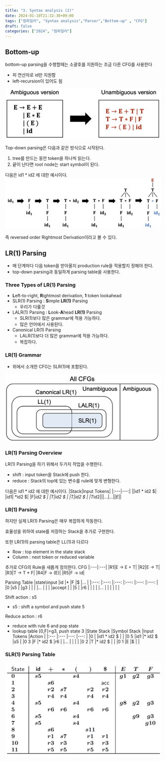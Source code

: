 ```yaml
---
title: "3. Syntax analysis (2)"
date: 2024-01-10T21:32:30+09:00
tags: ["컴파일러", "Syntax analysis","Parser","Bottom-up" , "CFG"]
draft: false
categories: ["2024", "컴파일러"]
---
```


## Bottom-up
bottom-up parsing을 수행할때는 소괄호를 지원하는 조금 다른 CFG를 사용한다
- 피 연산자로 id만 지원함
- left-recursion이 있어도 됨

![CFG](https://github.com/246p/blog/blob/main/Hugo/blog/content/post/compiler/3_2.CFG.png?raw=true)

Top-down parsing은 다음과 같은 방식으로 시작된다.
1. tree를 만드는 동안 token을 하나씩 읽는다.
2. 끝이 난다면 root node는 start symbol이 된다.

다음은 id1 * id2 에 대한 예시이다.
![Parse](https://github.com/246p/blog/blob/main/Hugo/blog/content/post/compiler/3_2.Parse.png?raw=true)

즉 reversed order Rightmost Derivation이라고 볼 수 있다.

## LR(1) Parsing
- 매 단계마다 다음 token을 받아올지 production rule을 적용할지 정해야 한다.
- top-down parsing과 동일하게 parsing table을 사용한다.

### Three Types of LR(1) Parsing
- **L**eft-to-right, **R**ightmost derivation, **1** token lookahead
- SLR(1) Parsing : **S**imple **LR(1)** Parsing  
  - 우리가 다룰것
- LALR(1) Parsing : **L**ook-**A**head **LR(1)** Parsing
  - SLR(1)보다 많은 grammar에 적용 가능하다.
  - 많은 언어에서 사용된다.
- Canonical LR(1) Parsing
  - LALR(1)보다 더 많은 grammar에 적용 가능하다.
  - 복잡하다.

### LR(1) Grammar
- 위에서 소개한 CFG는 SLR(1)에 포함된다.

![Grammar_diagram](https://github.com/246p/blog/blob/main/Hugo/blog/content/post/compiler/3_2.Grammar_diagram.png?raw=true)

### LR(1) Parsing Overview 
LR(1) Parsing을 하기 위해서 두가지 작업을 수행한다.
- shift : input token을 Stack에 push 한다.
- reduce :  Stack의 top에 있는 변수를 rule에 맞게 변형한다.

다음은 id1 * id2 에 대한 예시이다.
|Stack|Input Tokens|
|:---|---:|
||id1 * id2 $|
|id1| *id2 $| 
|F|*id2 $ |
|T|*id2 $ | 
|T*|id2 $ |
|T*id2|$|
|...|...|
|E|$|

### LR(1) Parsing
하지만 실제 LR(1) Parsing은 매우 복잡하게 작동한다.

효율성을 위하여 state를 저장하는 Stack을 추가로 구현한다.

또한 LR(1)의 parsing table은 LL(1)과 다르다
- Row : top element in the state stack
- Column : next token or reduced variable

추가로 CFG의 Rule을 새롭게 정의한다.
CFG
|:---|:---|
|R1|E -> E + T|
|R2|E -> T|
|R3|T -> T * F|
|R4|F -> (E)|
|R5|F -> id|

Parsing Table
|state\input    |id     |*      |F      |$      |...    |
|:---:          |:---:  |:---:  |:---:  |:---:  |:---:  |
|0              |s5     |       |g3     |       |       |
|...            |       |       |       |accept |       |
|5              |       |r6     |       |       |       | 
|...            |       |       |       |       |       |


Shift action : s5
- s5 : shift a symbol and push state 5

Reduce action : r6
- reduce with rule 6 and pop state
- lookup table [0,F]=g3, push state 3
|State Stack    |Symbol Stack   |Input Tokens   |Action     |
|:---           |:---           |---:           |---:       | 
|0              |               |id1 * id2 $    |           |
|0 5            |id1            |* id2 $        |s5         |
|0 3            |F              |* id2 $        |r6         |
|...            |               |               |           |
|0 2            |T              |* id2 $        |           |
|0 1            |E              |$              |           |

### SLR(1) Parsing Table

![SLR_Table](https://github.com/246p/blog/blob/main/Hugo/blog/content/post/compiler/3_2.SLR_Table.png?raw=true)